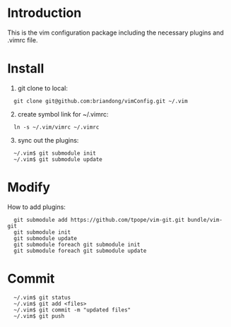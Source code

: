 # Introduction

This is the vim configuration package including the necessary plugins and .vimrc file.

# Install
1. git clone to local:
```
  git clone git@github.com:briandong/vimConfig.git ~/.vim
```
2. create symbol link for ~/.vimrc:
```
  ln -s ~/.vim/vimrc ~/.vimrc
```
3. sync out the plugins:
```
  ~/.vim$ git submodule init
  ~/.vim$ git submodule update
```
# Modify
How to add plugins:
```
  git submodule add https://github.com/tpope/vim-git.git bundle/vim-git
  git submodule init
  git submodule update
  git submodule foreach git submodule init
  git submodule foreach git submodule update
```

# Commit
```
  ~/.vim$ git status
  ~/.vim$ git add <files>
  ~/.vim$ git commit -m "updated files"
  ~/.vim$ git push
```

